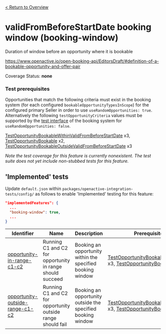 [< Return to Overview](../../README.md)
# validFromBeforeStartDate booking window (booking-window)

Duration of window before an opportunity where it is bookable


https://www.openactive.io/open-booking-api/EditorsDraft/#definition-of-a-bookable-opportunity-and-offer-pair

Coverage Status: **none**
### Test prerequisites
Opportunities that match the following criteria must exist in the booking system (for each configured `bookableOpportunityTypesInScope`) for the configured primary Seller in order to use `useRandomOpportunities: true`. Alternatively the following `testOpportunityCriteria` values must be supported by the [test interface](https://openactive.io/test-interface/) of the booking system for `useRandomOpportunities: false`.

[TestOpportunityBookableWithinValidFromBeforeStartDate](https://openactive.io/test-interface#TestOpportunityBookableWithinValidFromBeforeStartDate) x3, [TestOpportunityBookable](https://openactive.io/test-interface#TestOpportunityBookable) x2, [TestOpportunityBookableOutsideValidFromBeforeStartDate](https://openactive.io/test-interface#TestOpportunityBookableOutsideValidFromBeforeStartDate) x3

*Note the test coverage for this feature is currently nonexistent. The test suite does not yet include non-stubbed tests for this feature.*


## 'Implemented' tests

Update `default.json` within `packages/openactive-integration-tests/config/` as follows to enable 'Implemented' testing for this feature:

```json
"implementedFeatures": {
  ...
  "booking-window": true,
  ...
}
```

| Identifier | Name | Description | Prerequisites per Opportunity Type |
|------------|------|-------------|---------------|
| [opportunity-in-range-c1-c2](./implemented/opportunity-in-range-c1-c2-test.js) | Running C1 and C2 for opportunity in range should succeed | Booking an opportunity within the specified booking window | [TestOpportunityBookableWithinValidFromBeforeStartDate](https://openactive.io/test-interface#TestOpportunityBookableWithinValidFromBeforeStartDate) x3, [TestOpportunityBookable](https://openactive.io/test-interface#TestOpportunityBookable) x1 |
| [opportunity-outside-range-c1-c2](./implemented/opportunity-outside-range-c1-c2-test.js) | Running C1 and C2 for opportunity outside range should fail | Booking an opportunity outside the specified booking window | [TestOpportunityBookableOutsideValidFromBeforeStartDate](https://openactive.io/test-interface#TestOpportunityBookableOutsideValidFromBeforeStartDate) x3, [TestOpportunityBookable](https://openactive.io/test-interface#TestOpportunityBookable) x1 |


